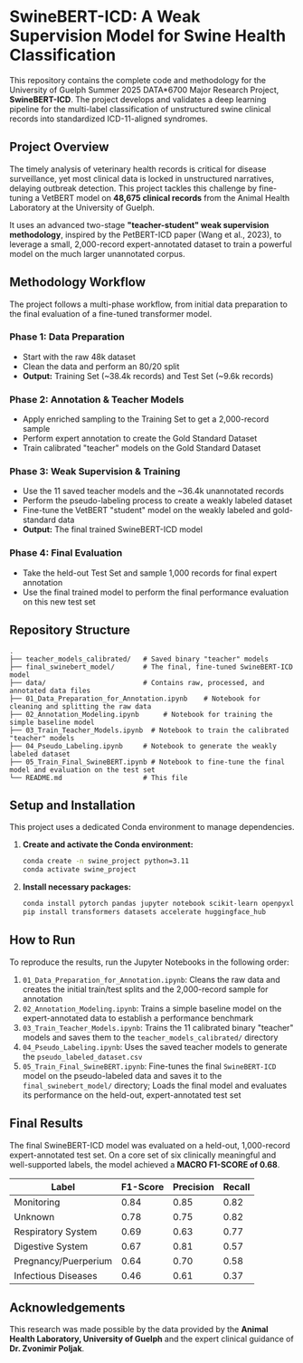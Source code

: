 # SwineBERT-ICD: A Weak Supervision Model for Swine Health Classification

This repository contains the complete code and methodology for the University of Guelph Summer 2025 DATA*6700 Major Research Project, **SwineBERT-ICD**. The project develops and validates a deep learning pipeline for the multi-label classification of unstructured swine clinical records into standardized ICD-11-aligned syndromes.

## Project Overview

The timely analysis of veterinary health records is critical for disease surveillance, yet most clinical data is locked in unstructured narratives, delaying outbreak detection. This project tackles this challenge by fine-tuning a VetBERT model on **48,675 clinical records** from the Animal Health Laboratory at the University of Guelph. 

It uses an advanced two-stage **"teacher-student" weak supervision methodology**, inspired by the PetBERT-ICD paper (Wang et al., 2023), to leverage a small, 2,000-record expert-annotated dataset to train a powerful model on the much larger unannotated corpus.

## Methodology Workflow

The project follows a multi-phase workflow, from initial data preparation to the final evaluation of a fine-tuned transformer model.

### Phase 1: Data Preparation
- Start with the raw 48k dataset
- Clean the data and perform an 80/20 split
- **Output:** Training Set (~38.4k records) and Test Set (~9.6k records)

### Phase 2: Annotation & Teacher Models
- Apply enriched sampling to the Training Set to get a 2,000-record sample
- Perform expert annotation to create the Gold Standard Dataset
- Train calibrated "teacher" models on the Gold Standard Dataset

### Phase 3: Weak Supervision & Training
- Use the 11 saved teacher models and the ~36.4k unannotated records
- Perform the pseudo-labeling process to create a weakly labeled dataset
- Fine-tune the VetBERT "student" model on the weakly labeled and gold-standard data
- **Output:** The final trained SwineBERT-ICD model

### Phase 4: Final Evaluation
- Take the held-out Test Set and sample 1,000 records for final expert annotation
- Use the final trained model to perform the final performance evaluation on this new test set

## Repository Structure

```
.
├── teacher_models_calibrated/   # Saved binary "teacher" models
├── final_swinebert_model/       # The final, fine-tuned SwineBERT-ICD model
├── data/                        # Contains raw, processed, and annotated data files
├── 01_Data_Preparation_for_Annotation.ipynb    # Notebook for cleaning and splitting the raw data
├── 02_Annotation_Modeling.ipynb      # Notebook for training the simple baseline model
├── 03_Train_Teacher_Models.ipynb  # Notebook to train the calibrated "teacher" models
├── 04_Pseudo_Labeling.ipynb     # Notebook to generate the weakly labeled dataset
├── 05_Train_Final_SwineBERT.ipynb # Notebook to fine-tune the final model and evaluation on the test set
└── README.md                    # This file
```

## Setup and Installation

This project uses a dedicated Conda environment to manage dependencies.

1. **Create and activate the Conda environment:**
   ```bash
   conda create -n swine_project python=3.11
   conda activate swine_project
   ```

2. **Install necessary packages:**
   ```bash
   conda install pytorch pandas jupyter notebook scikit-learn openpyxl -c pytorch -c conda-forge
   pip install transformers datasets accelerate huggingface_hub
   ```

## How to Run

To reproduce the results, run the Jupyter Notebooks in the following order:

1. `01_Data_Preparation_for_Annotation.ipynb`: Cleans the raw data and creates the initial train/test splits and the 2,000-record sample for annotation
2. `02_Annotation_Modeling.ipynb`: Trains a simple baseline model on the expert-annotated data to establish a performance benchmark
3. `03_Train_Teacher_Models.ipynb`: Trains the 11 calibrated binary "teacher" models and saves them to the `teacher_models_calibrated/` directory
4. `04_Pseudo_Labeling.ipynb`: Uses the saved teacher models to generate the `pseudo_labeled_dataset.csv`
5. `05_Train_Final_SwineBERT.ipynb`: Fine-tunes the final `SwineBERT-ICD` model on the pseudo-labeled data and saves it to the `final_swinebert_model/` directory; Loads the final model and evaluates its performance on the held-out, expert-annotated test set

## Final Results

The final SwineBERT-ICD model was evaluated on a held-out, 1,000-record expert-annotated test set. On a core set of six clinically meaningful and well-supported labels, the model achieved a **MACRO F1-SCORE of 0.68**.

| Label                   | F1-Score | Precision | Recall |
|-------------------------|----------|-----------|--------|
| Monitoring              | 0.84     | 0.85      | 0.82   |
| Unknown                 | 0.78     | 0.75      | 0.82   |
| Respiratory System      | 0.69     | 0.63      | 0.77   |
| Digestive System        | 0.67     | 0.81      | 0.57   |
| Pregnancy/Puerperium    | 0.64     | 0.70      | 0.58   |
| Infectious Diseases     | 0.46     | 0.61      | 0.37   |

## Acknowledgements

This research was made possible by the data provided by the **Animal Health Laboratory, University of Guelph** and the expert clinical guidance of **Dr. Zvonimir Poljak**.
